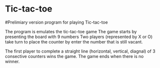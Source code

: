 # Tic-tac-toe

#Prelimiary version
program for playing Tic-tac-toe

The program is emulates the tic-tac-toe game
The game starts by presenting the board with 9 numbers
Two players (represented by X or O) take turn to place the counter by enter the number that is still vacant.

The first player to complete a straight line (horizontal, vertical, diagnal) of 3 consective counters wins the game.
The game ends when there is no winner.
